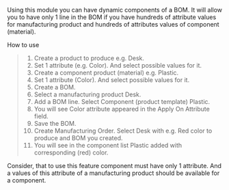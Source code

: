Using this module you can have dynamic components of a BOM. It will
allow you to have only 1 line in the BOM if you have hundreds of
attribute values for manufacturing product and hundreds of attributes
values of component (material).

How to use

> 1.  Create a product to produce e.g. Desk.
> 2.  Set 1 attribute (e.g. Color). And select possible values for it.
> 3.  Create a component product (material) e.g. Plastic.
> 4.  Set 1 attribute (Color). And select possible values for it.
> 5.  Create a BOM.
> 6.  Select a manufacturing product Desk.
> 7.  Add a BOM line. Select Component (product template) Plastic.
> 8.  You will see Color attribute appeared in the Apply On Attribute
>     field.
> 9.  Save the BOM.
> 10. Create Manufacturing Order. Select Desk with e.g. Red color to
>     produce and BOM you created.
> 11. You will see in the component list Plastic added with
>     corresponding (red) color.

Consider, that to use this feature component must have only 1 attribute.
And a values of this attribute of a manufacturing product should be
available for a component.
